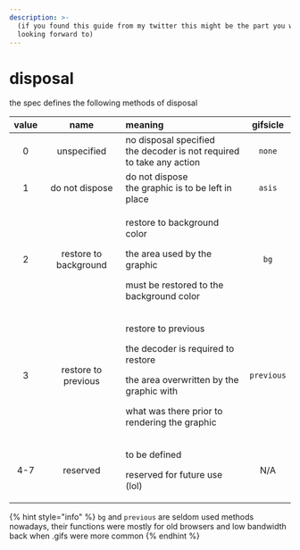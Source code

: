```yaml
---
description: >-
  (if you found this guide from my twitter this might be the part you were
  looking forward to)
---
```


# disposal

the spec defines the following methods of disposal

<table>
  <thead>
    <tr>
      <th style="text-align:center">value</th>
      <th style="text-align:center">name</th>
      <th style="text-align:left">meaning</th>
      <th style="text-align:center">gifsicle</th>
    </tr>
  </thead>
  <tbody>
    <tr>
      <td style="text-align:center">0</td>
      <td style="text-align:center">unspecified</td>
      <td style="text-align:left">no disposal specified
        <br />the decoder is not required
        <br />to take any action</td>
      <td style="text-align:center"><code>none</code>
      </td>
    </tr>
    <tr>
      <td style="text-align:center">1</td>
      <td style="text-align:center">do not dispose</td>
      <td style="text-align:left">do not dispose
        <br />the graphic is to be left in place</td>
      <td style="text-align:center"><code>asis</code>
      </td>
    </tr>
    <tr>
      <td style="text-align:center">2</td>
      <td style="text-align:center">restore to background</td>
      <td style="text-align:left">
        <p>restore to background color</p>
        <p>the area used by the graphic</p>
        <p>must be restored to the background color</p>
      </td>
      <td style="text-align:center"><code>bg</code>
      </td>
    </tr>
    <tr>
      <td style="text-align:center">3</td>
      <td style="text-align:center">restore to previous</td>
      <td style="text-align:left">
        <p>restore to previous</p>
        <p>the decoder is required to restore</p>
        <p>the area overwritten by the graphic with</p>
        <p>what was there prior to rendering the graphic</p>
      </td>
      <td style="text-align:center"><code>previous</code>
      </td>
    </tr>
    <tr>
      <td style="text-align:center">4-7</td>
      <td style="text-align:center">reserved</td>
      <td style="text-align:left">
        <p>to be defined</p>
        <p>reserved for future use (lol)</p>
      </td>
      <td style="text-align:center">N/A</td>
    </tr>
  </tbody>
</table>

{% hint style="info" %}
`bg` and `previous` are seldom used methods nowadays, their functions were mostly for old browsers and low bandwidth back when .gifs were more common
{% endhint %}


